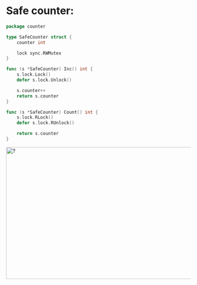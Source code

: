 # Safe counter:

```go
package counter

type SafeCounter struct {
	counter int

	lock sync.RWMutex
}

func (s *SafeCounter) Inc() int {
	s.lock.Lock()
	defer s.lock.Unlock()

	s.counter++
	return s.counter
}

func (s *SafeCounter) Count() int {
	s.lock.RLock()
	defer s.lock.RUnlock()

	return s.counter
}
```

<img height="360" src="https://media.giphy.com/media/YRVtOABNoLQu6tcTgs/giphy.gif" width="541" alt="?"/>